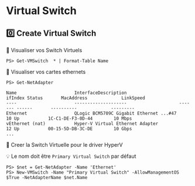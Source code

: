 # Virtual Switch

## :zero: Create Virtual Switch


:pushpin: Visualiser vos Switch Virtuels

```
PS> Get-VMSwitch  * | Format-Table Name
```

:pushpin: Visualiser vos cartes ethernets

```
PS> Get-NetAdapter

Name                      InterfaceDescription                    ifIndex Status       MacAddress             LinkSpeed
----                      --------------------                    ------- ------       ----------             ---------
Ethernet                  QLogic BCM5709C Gigabit Ethernet ...#47      10 Up           1C-C1-DE-F3-0D-44        10 Mbps
vEthernet (nat)           Hyper-V Virtual Ethernet Adapter             12 Up           00-15-5D-DB-3C-DE        10 Gbps
...
```

:pushpin: Creer la Switch Virtuelle pour le driver HyperV

:bulb: Le nom doit être `Primary Virtual Switch` par défaut

```
PS> $net = Get-NetAdapter -Name 'Ethernet'
PS> New-VMSwitch -Name "Primary Virtual Switch" -AllowManagementOS $True -NetAdapterName $net.Name
```

